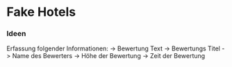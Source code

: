 # Fake Hotels

### Ideen
Erfassung folgender Informationen:
-> Bewertung Text
-> Bewertungs Titel
-> Name des Bewerters
-> Höhe der Bewertung
-> Zeit der Bewertung